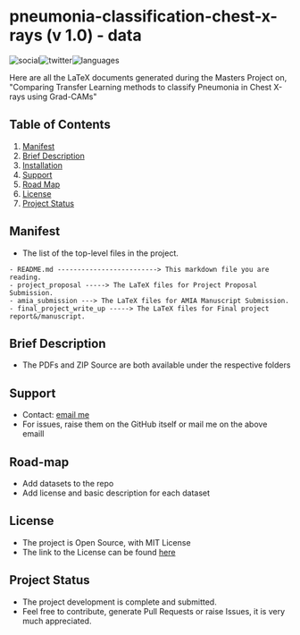 # pneumonia-classification-chest-x-rays (v 1.0) - data

 ![social](https://img.shields.io/github/followers/VMrGamer?style=social)![twitter](https://img.shields.io/twitter/follow/VedantPat?style=social)![languages](https://img.shields.io/github/languages/count/VMrGamer/pneumonia-classification-chest-x-rays)

 Here are all the LaTeX documents generated during the Masters Project on, "Comparing Transfer Learning methods to classify Pneumonia in Chest X-rays using Grad-CAMs"


## Table of Contents

1. [Manifest](#manifest)
2. [Brief Description](#brief-description)
3. [Installation](#installation)
4. [Support](#support)
5. [Road Map](#road-map)
6. [License](#license)
7. [Project Status](#project-status)


## Manifest

- The list of the top-level files in the project.

```
- README.md -------------------------> This markdown file you are reading.
- project_proposal -----> The LaTeX files for Project Proposal Submission.
- amia_submission ---> The LaTeX files for AMIA Manuscript Submission.
- final_project_write_up -----> The LaTeX files for Final project report&/manuscript.
```


## Brief Description

- The PDFs and ZIP Source are both available under the respective folders


## Support

- Contact: [email me](v.mr.gamer@gmail.com)
- For issues, raise them on the GitHub itself or mail me on the above emaill


## Road-map

- Add datasets to the repo
- Add license and basic description for each dataset


## License

- The project is Open Source, with MIT License
- The link to the License can be found [here]()


## Project Status

- The project development is complete and submitted.
- Feel free to contribute, generate Pull Requests or raise Issues, it is very much appreciated.